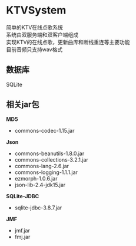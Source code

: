 # KTVSystem
简单的KTV在线点歌系统<br>
系统由双服务端和双客户端组成<br>
实现KTV的在线点歌，更新曲库和断线重连等主要功能<br>
目前音频只支持wav格式<br>

## 数据库
SQLite

## 相关jar包
**MD5**
* commons-codec-1.15.jar

**Json**
* commons-beanutils-1.8.0.jar
* commons-collections-3.2.1.jar
* commons-lang-2.6.jar
* commons-logging-1.1.1.jar
* ezmorph-1.0.6.jar
* json-lib-2.4-jdk15.jar

**SQLite-JDBC**
* sqlite-jdbc-3.8.7.jar

**JMF**
* jmf.jar
* fmj.jar
